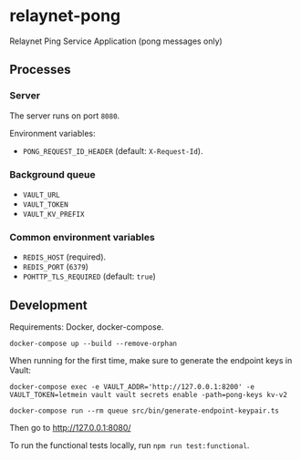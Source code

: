 # relaynet-pong
Relaynet Ping Service Application (pong messages only)

## Processes

### Server

The server runs on port `8080`.

Environment variables:

- `PONG_REQUEST_ID_HEADER` (default: `X-Request-Id`).

### Background queue

- `VAULT_URL`
- `VAULT_TOKEN`
- `VAULT_KV_PREFIX`

### Common environment variables

- `REDIS_HOST` (required).
- `REDIS_PORT` (`6379`)
- `POHTTP_TLS_REQUIRED` (default: `true`)

## Development

Requirements: Docker, docker-compose.

```
docker-compose up --build --remove-orphan
```

When running for the first time, make sure to generate the endpoint keys in Vault:

```
docker-compose exec -e VAULT_ADDR='http://127.0.0.1:8200' -e VAULT_TOKEN=letmein vault vault secrets enable -path=pong-keys kv-v2

docker-compose run --rm queue src/bin/generate-endpoint-keypair.ts
```

Then go to http://127.0.0.1:8080/

To run the functional tests locally, run `npm run test:functional`.
